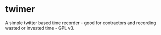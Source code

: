 twimer
======

A simple twitter based time recorder - good for contractors and recording wasted or invested time - GPL v3.
